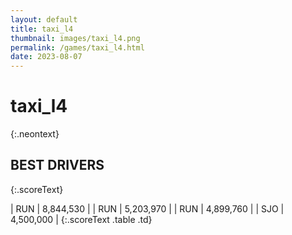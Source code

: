 ```yaml
---
layout: default
title: taxi_l4
thumbnail: images/taxi_l4.png
permalink: /games/taxi_l4.html
date: 2023-08-07
---
```


# taxi_l4 
{:.neontext}

## BEST DRIVERS
{:.scoreText}

| RUN | 8,844,530 | 
| RUN | 5,203,970 | 
| RUN | 4,899,760 | 
| SJO | 4,500,000 | 
{:.scoreText .table .td}
